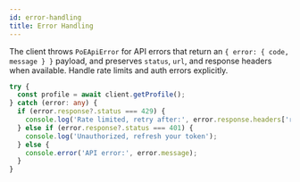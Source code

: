```yaml
---
id: error-handling
title: Error Handling
---
```


The client throws `PoEApiError` for API errors that return an `{ error: { code, message } }` payload, and preserves `status`, `url`, and response headers when available. Handle rate limits and auth errors explicitly.

```ts
try {
  const profile = await client.getProfile();
} catch (error: any) {
  if (error.response?.status === 429) {
    console.log('Rate limited, retry after:', error.response.headers['retry-after']);
  } else if (error.response?.status === 401) {
    console.log('Unauthorized, refresh your token');
  } else {
    console.error('API error:', error.message);
  }
}
```

